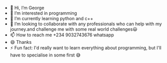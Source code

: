 - 👋 Hi, I’m George 
- 👀 I’m interested in programming 
- 🌱 I’m currently learning python and c++
- 💞️ I’m looking to collaborate with any professionals who can help with my journey.and challenge me with some real world challenges😃 
- 📫 How to reach me +234 9032743676 whatsapp 
- 😄 Thanks
- ⚡ Fun fact: I'd really want to learn everything about programming, but I'll have to specialise in some first 😅

<!---
george14397/george14397 is a ✨ special ✨ repository because its `README.md` (this file) appears on your GitHub profile.
You can click the Preview link to 

